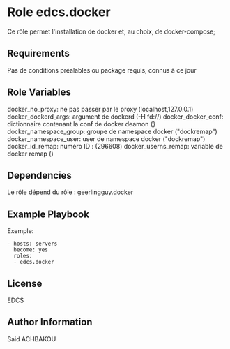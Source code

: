 Role edcs.docker
=========

Ce rôle permet l'installation de docker et, au choix, de docker-compose; 


Requirements
------------

Pas de conditions préalables ou package requis, connus à ce jour

Role Variables
--------------

docker_no_proxy: ne pas passer par le proxy   (localhost,127.0.0.1)
docker_dockerd_args: argument de dockerd (-H fd://)
docker_docker_conf: dictionnaire contenant la conf de docker deamon  {}
docker_namespace_group: groupe de namespace docker  ("dockremap")
docker_namespace_user: user de namespace docker  ("dockremap")
docker_id_remap: numéro ID : (296608)
docker_userns_remap: variable de docker remap  ()


Dependencies
------------

Le rôle dépend du rôle : geerlingguy.docker

Example Playbook
----------------

Exemple:

    - hosts: servers
      become: yes
      roles:
      - edcs.docker

 

License
-------

EDCS

Author Information
------------------

Said ACHBAKOU

